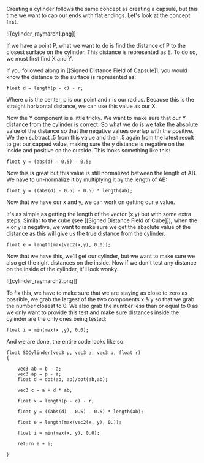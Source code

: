 Creating a cylinder follows the same concept as creating a capsule, but this time we want to cap our ends with flat endings. Let's look at the concept first.

![[cylinder_raymarch1.png]]

If we have a point P, what we want to do is find the distance of P to the closest surface on the cylinder. This distance is represented as E. To do so, we must first find X and Y.

If you followed along in [[Signed Distance Field of Capsule]], you would know the distance to the surface is represented as:

```
float d = length(p - c) - r;
```

Where c is the center, p is our point and r is our radius. Because this is the straight horizontal distance, we can use this value as our X. 

Now the Y component is a little tricky. We want to make sure that our Y-distance from the cylinder is correct. So what we do is we take the absolute value of the distance so that the negative values overlap with the positive. We then subtract .5 from this value and then .5 again from the latest result to get our capped value, making sure the y distance is negative on the inside and positive on the outside. This looks something like this:

```
float y = (abs(d) - 0.5) - 0.5;
```

Now this is great but this value is still normalized between the length of AB. We have to un-normalize it by multiplying it by the length of AB:

```
float y = ((abs(d) - 0.5) - 0.5) * length(ab);
```

Now that we have our x and y, we can work on getting our e value.

It's as simple as getting the length of the vector (x,y) but with some extra steps. Similar to the cube (see [[Signed Distance Field of Cube]]), when the x or y is negative, we want to make sure we get the absolute value of the distance as this will give us the true distance from the cylinder.

```
float e = length(max(vec2(x,y), 0.0));
```

Now that we have this, we'll get our cylinder, but we want to make sure we also get the right distances on the inside. Now if we don't test any distance on the inside of the cylinder, it'll look wonky. 

![[cylinder_raymarch2.png]]

To fix this, we have to make sure that we are staying as close to zero as possible, we grab the largest of the two components x & y so that we grab the number closest to 0. We also grab the number less than or equal to 0 as we only want to provide this test and make sure distances inside the cylinder are the only ones being tested:

```
float i = min(max(x ,y), 0.0);
```

And we are done, the entire code looks like so:

```
float SDCylinder(vec3 p, vec3 a, vec3 b, float r)
{

	vec3 ab = b - a;
	vec3 ap = p - a;
	float d = dot(ab, ap)/dot(ab,ab);

	vec3 c = a + d * ab;

	float x = length(p - c) - r;

	float y = ((abs(d) - 0.5) - 0.5) * length(ab);

	float e = length(max(vec2(x, y), 0.));

	float i = min(max(x, y), 0.0);

	return e + i;
	
}
```